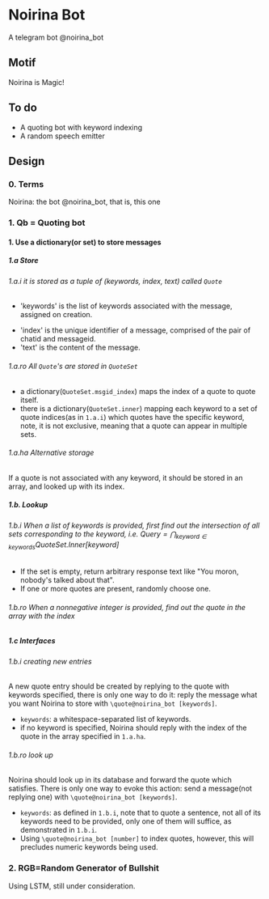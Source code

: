 # Noirina Bot

A telegram bot @noirina_bot

## Motif
Noirina is Magic!
## To do
* A quoting bot with keyword indexing
* A random speech emitter

## Design

### 0. Terms

Noirina: the bot @noirina_bot, that is, this one

### 1. Qb = Quoting bot

#### 1. Use a dictionary(or set) to store messages

##### 1.a Store

###### 1.a.i it is stored as a tuple of (keywords, index, text) called `Quote`

* 'keywords' is the list of keywords associated with the message, assigned on creation.

- 'index' is the unique identifier of a message, comprised of the pair of chatid and messageid.
- 'text' is the content of the message.

###### 1.a.ro All `Quote`'s are stored in `QuoteSet`

* a dictionary(`QuoteSet.msgid_index`) maps the index of a quote to quote itself.
* there is a dictionary(`QuoteSet.inner`) mapping each keyword to a set of quote indices(as in `1.a.i`) which quotes have the specific keyword, note, it is not exclusive, meaning that a quote can appear in multiple sets.

###### 1.a.ha Alternative storage

If a quote is not associated with any keyword, it should be stored in an array, and looked up with its index.

##### 1.b. Lookup

###### 1.b.i When a list of keywords is provided, first find out the intersection of all sets corresponding to the keyword, i.e. $Query = \bigcap_{keyword \in keywords}QuoteSet.Inner[keyword]$

* If the set is empty, return arbitrary response text like "You moron, nobody's talked about that".
* If one or more quotes are present, randomly choose one.

###### 1.b.ro When a nonnegative integer is provided, find out the quote in the array with the index

##### 1.c Interfaces

###### 1.b.i creating new entries

A new quote entry should be created by replying to the quote with keywords specified, there is only one way to do it: reply the message what you want Noirina to store with `\quote@noirina_bot [keywords]`.

* `keywords`: a whitespace-separated list of keywords.
* if no keyword is specified, Noirina should reply with the index of the quote in the array specified in `1.a.ha`.

###### 1.b.ro look up

Noirina should look up in its database and forward the quote which satisfies. There is only one way to evoke this action: send a message(not replying one) with `\quote@noirina_bot [keywords]`.

* `keywords`: as defined in `1.b.i`, note that to quote a sentence, not all of its keywords need to be provided, only one of them will suffice, as demonstrated in `1.b.i`.
* Using `\quote@noirina_bot [number]` to index quotes, however, this will precludes numeric keywords being used.

### 2. RGB=Random Generator of Bullshit

Using LSTM, still under consideration.


